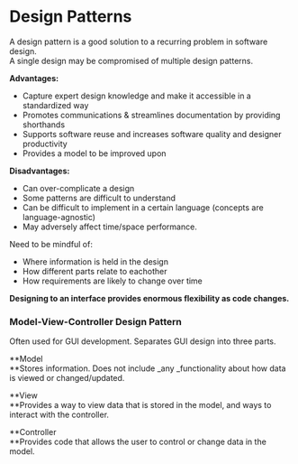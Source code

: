 # Design Patterns

A design pattern is a good solution to a recurring problem in software design.  
A single design may be compromised of multiple design patterns.

**Advantages:**

* Capture expert design knowledge and make it accessible in a standardized way
* Promotes communications & streamlines documentation by providing shorthands
* Supports software reuse and increases software quality and designer productivity
* Provides a model to be improved upon

**Disadvantages:**

* Can over-complicate a design
* Some patterns are difficult to understand
* Can be difficult to implement in a certain language \(concepts are language-agnostic\)
* May adversely affect time/space performance.

Need to be mindful of:

* Where information is held in the design
* How different parts relate to eachother
* How requirements are likely to change over time

**Designing to an interface provides enormous flexibility as code changes.**

### Model-View-Controller Design Pattern

Often used for GUI development. Separates GUI design into three parts.

**Model  
**Stores information. Does not include _any _functionality about how data is viewed or changed/updated.

**View  
**Provides a way to view data that is stored in the model, and ways to interact with the controller.

**Controller  
**Provides code that allows the user to control or change data in the model.





